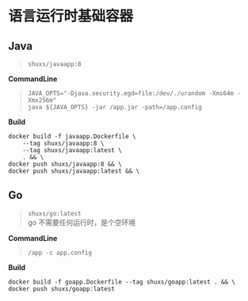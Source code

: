 # 语言运行时基础容器

## Java

> `shuxs/javaapp:8`

**CommandLine**

> `JAVA_OPTS="-Djava.security.egd=file:/dev/./urandom -Xms64m -Xmx256m"` \
> `java ${JAVA_OPTS} -jar /app.jar -path=/app.config`

**Build**

```shell
docker build -f javaapp.Dockerfile \
    --tag shuxs/javaapp:8 \
    --tag shuxs/javaapp:latest \
    . && \
docker push shuxs/javaapp:8 && \
docker push shuxs/javaapp:latest && \
```

## Go

> `shuxs/go:latest` \
> go 不需要任何运行时，是个空环境

**CommandLine**

> `/app -c app.config`

**Build**

```shell
docker build -f goapp.Dockerfile --tag shuxs/goapp:latest . && \
docker push shuxs/goapp:latest
```
